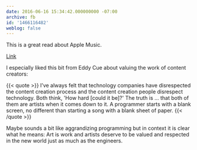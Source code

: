 ```yaml
---
date: 2016-06-16 15:34:42.000000000 -07:00
archive: fb
id: '1466116482'
weblog: false
---
```


This is a great read about Apple Music. 

[Link](http://www.billboard.com/biz/articles/news/digital-and-mobile/7407889/apples-brain-trust-iovine-reznor-cue-and-kondrk-on)

I especially liked this bit from Eddy Cue about valuing the work of content creators:

{{< quote >}}
I’ve always felt that technology companies have disrespected the content creation process and the content creation people disrespect technology. Both think, 'How hard [could it be]?' The truth is … that both of them are artists when it comes down to it. A programmer starts with a blank screen, no different than starting a song with a blank sheet of paper.
{{< /quote >}}

Maybe sounds a bit like aggrandizing programming but in context it is clear what he means: Art is work and artists deserve to be valued and respected in the new world just as much as the engineers.
